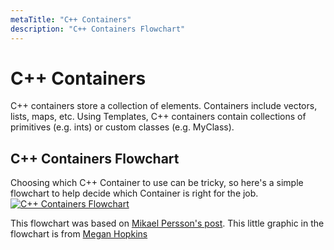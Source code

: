 ```yaml
---
metaTitle: "C++ Containers"
description: "C++ Containers Flowchart"
---
```


# C++ Containers


C++ containers store a collection of elements.  Containers include vectors, lists, maps, etc.  Using Templates, C++ containers contain collections of primitives (e.g. ints) or custom classes (e.g. MyClass).



## C++ Containers Flowchart


Choosing which C++ Container to use can be tricky, so here's a simple flowchart to help decide which Container is right for the job.
[<img src="https://i.stack.imgur.com/3HnJX.png" alt="C++ Containers Flowchart">](https://docs.google.com/drawings/d/1c-qvy499kxaYXM70DM34rOnEBCzgQLopyNDEXdaK0eU/edit)

This flowchart was based on [Mikael Persson's post](https://stackoverflow.com/a/22671607).
This little graphic in the flowchart is from [Megan Hopkins](https://dribbble.com/shots/1673636-Pushpop)

